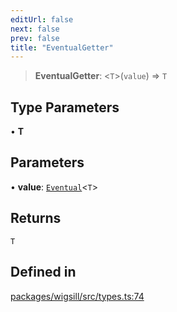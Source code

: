 ```yaml
---
editUrl: false
next: false
prev: false
title: "EventualGetter"
---
```


> **EventualGetter**: \<`T`\>(`value`) => `T`

## Type Parameters

• **T**

## Parameters

• **value**: [`Eventual`](/api/wigsill/type-aliases/eventual/)\<`T`\>

## Returns

`T`

## Defined in

[packages/wigsill/src/types.ts:74](https://github.com/software-mansion-labs/wigsill/blob/3eabd476f023822e50f40404033f5b0520bf8089/packages/wigsill/src/types.ts#L74)
